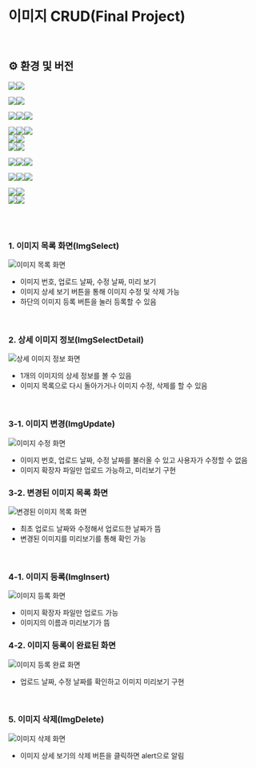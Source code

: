 # 이미지 CRUD(Final Project)
<br>

## ⚙️ 환경 및 버전
<!-- 개발 운영 체제 -->
<img src="https://img.shields.io/badge/OS-%23121011?style=for-the-badge"><img src="https://img.shields.io/badge/Window11-40AEF0?style=for-the-badge"><br>
<!-- 통합 개발 환경 -->
<img src="https://img.shields.io/badge/IDE-%23121011?style=for-the-badge"><img src="https://img.shields.io/badge/STS4-006600?style=for-the-badge"><br>
<!-- 빌드 -->
<img src="https://img.shields.io/badge/Build-%23121011?style=for-the-badge"><img src="https://img.shields.io/badge/Gradle-02303A?style=for-the-badge&logo=Gradle&logoColor=white"><img src="https://img.shields.io/badge/8.9-515151?style=for-the-badge"><br>
<!-- 언어 -->
<img src="https://img.shields.io/badge/Language-%23121011?style=for-the-badge"><img src="https://img.shields.io/badge/java-%23ED8B00?style=for-the-badge&logo=openjdk&logoColor=white"><img src="https://img.shields.io/badge/17-515151?style=for-the-badge"><br>
<img src="https://img.shields.io/badge/Language-%23121011?style=for-the-badge"><img src="https://img.shields.io/badge/JavaScript-F7DF1E?style=for-the-badge&logo=javascript&logoColor=black"/><br>
<img src="https://img.shields.io/badge/Language-%23121011?style=for-the-badge"><img src="https://img.shields.io/badge/CSS-1572B6?style=for-the-badge&logo=css3&logoColor=white"><br>
<!-- 프레임워크 -->
<img src="https://img.shields.io/badge/Framework-%23121011?style=for-the-badge"><img src="https://img.shields.io/badge/springboot-6DB33F?style=for-the-badge&logo=springboot&logoColor=white"><img src="https://img.shields.io/badge/3.1.1-515151?style=for-the-badge"><br>
<!-- 데이터베이스 -->
<img src="https://img.shields.io/badge/DataBase-%23121011?style=for-the-badge"><img src="https://img.shields.io/badge/Oracle-F80000?style=for-the-badge&logo=oracle&logoColor=white"><img src="https://img.shields.io/badge/21c-515151?style=for-the-badge"><br>
<!-- 형상관리 -->
<img src="https://img.shields.io/badge/Version Control-%23121011?style=for-the-badge"><img src="https://img.shields.io/badge/Git-F05032?style=for-the-badge&logo=git&logoColor=white"/><br>
<img src="https://img.shields.io/badge/Version Control-%23121011?style=for-the-badge"><img src="https://img.shields.io/badge/GitHub-181717?style=for-the-badge&logo=GitHub&logoColor=white"/><br>

<br>
<br>

### 1. 이미지 목록 화면(ImgSelect)
![이미지 목록 화면](https://github.com/shinjyun/SamSamImg-Final-CRUD/assets/147064251/ffe7f93b-6410-488b-ac06-79b87324e863)

- 이미지 번호, 업로드 날짜, 수정 날짜, 미리 보기
- 이미지 상세 보기 버튼을 통해 이미지 수정 및 삭제 가능
- 하단의 이미지 등록 버튼을 눌러 등록할 수 있음

<br>

### 2. 상세 이미지 정보(ImgSelectDetail)
![상세 이미지 정보 화면](https://github.com/shinjyun/SamSamImg-Final-CRUD/assets/147064251/38fb26b5-1424-4a34-962a-1fdc408f7bd0)

- 1개의 이미지의 상세 정보를 볼 수 있음
- 이미지 목록으로 다시 돌아가거나 이미지 수정, 삭제를 할 수 있음

<br>

### 3-1. 이미지 변경(ImgUpdate)
![이미지 수정 화면](https://github.com/shinjyun/SamSamImg-Final-CRUD/assets/147064251/39f8447a-6d92-4f59-9aa5-d2055e8ecf7d)

- 이미지 번호, 업로드 날짜, 수정 날짜를 불러올 수 있고 사용자가 수정할 수 없음
- 이미지 확장자 파일만 업로드 가능하고, 미리보기 구현

### 3-2. 변경된 이미지 목록 화면
![변경된 이미지 목록 화면](https://github.com/shinjyun/SamSamImg-Final-CRUD/assets/147064251/f8f3c062-e93b-489d-84db-bdf103dff1ea)

- 최초 업로드 날짜와 수정해서 업로드한 날짜가 뜸
- 변경된 이미지를 미리보기를 통해 확인 가능

<br>

### 4-1. 이미지 등록(ImgInsert)
![이미지 등록 화면](https://github.com/shinjyun/SamSamImg-Final-CRUD/assets/147064251/50ec205e-587c-40e8-afd7-4732a065c4d7)

- 이미지 확장자 파일만 업로드 가능
- 이미지의 이름과 미리보기가 뜸

### 4-2. 이미지 등록이 완료된 화면
![이미지 등록 완료 화면](https://github.com/shinjyun/SamSamImg-Final-CRUD/assets/147064251/8c9745e4-570a-4cc2-b4d3-42a448df228a)

- 업로드 날짜, 수정 날짜를 확인하고 이미지 미리보기 구현

<br>

### 5. 이미지 삭제(ImgDelete)
![이미지 삭제 화면](https://github.com/shinjyun/SamSamImg-Final-CRUD/assets/147064251/1d7d1597-c982-46eb-8656-eef17162429d)

- 이미지 상세 보기의 삭제 버튼을 클릭하면 alert으로 알림
